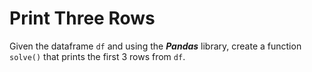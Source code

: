 # Print Three Rows

Given the dataframe ```df``` and using the ***Pandas*** library, create a function ```solve()``` that prints the first 3 rows from ```df```.